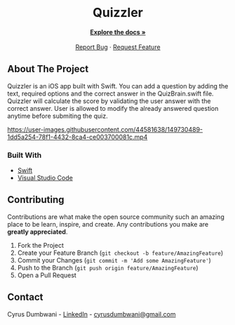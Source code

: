 <br />
<p align="center">

  <h1 align="center">Quizzler</h1>

  <p align="center">
    <a href="https://github.com/dcyrus/Quizzler"><strong>Explore the docs »</strong></a>
    <br />
    <br />
    <a href="https://github.com/dcyrus/Quizzler/issues">Report Bug</a>
    ·
    <a href="https://github.com/dcyrus/Quizzler/issues">Request Feature</a>
  </p>
</p>




<!-- ABOUT THE PROJECT -->
## About The Project

Quizzler is an iOS app built with Swift. You can add a question by adding the text, required options and the correct answer in the QuizBrain.swift file. Quizzler will calculate the score by validating the user answer with the correct answer. User is allowed to modify the already answered question anytime before submiting the quiz.




https://user-images.githubusercontent.com/44581638/149730489-1dd5a254-78f1-4432-8ca4-ce003700081c.mp4





### Built With

* [Swift](https://www.swift.org)
* [Visual Studio Code](https://developer.apple.com/xcode/)


<!-- CONTRIBUTING -->
## Contributing

Contributions are what make the open source community such an amazing place to be learn, inspire, and create. Any contributions you make are **greatly appreciated**.

1. Fork the Project
2. Create your Feature Branch (`git checkout -b feature/AmazingFeature`)
3. Commit your Changes (`git commit -m 'Add some AmazingFeature'`)
4. Push to the Branch (`git push origin feature/AmazingFeature`)
5. Open a Pull Request


<!-- CONTACT -->
## Contact

Cyrus Dumbwani - [LinkedIn](https://www.linkedin.com/in/cyrusdumbwani/) - cyrusdumbwani@gmail.com



<!-- MARKDOWN LINKS & IMAGES -->
<!-- https://www.markdownguide.org/basic-syntax/#reference-style-links -->
[contributors-shield]: https://img.shields.io/github/contributors/othneildrew/Best-README-Template.svg?style=for-the-badge
[contributors-url]: https://github.com/othneildrew/Best-README-Template/graphs/contributors
[forks-shield]: https://img.shields.io/github/forks/othneildrew/Best-README-Template.svg?style=for-the-badge
[forks-url]: https://github.com/othneildrew/Best-README-Template/network/members
[stars-shield]: https://img.shields.io/github/stars/othneildrew/Best-README-Template.svg?style=for-the-badge
[stars-url]: https://github.com/othneildrew/Best-README-Template/stargazers
[issues-shield]: https://img.shields.io/github/issues/othneildrew/Best-README-Template.svg?style=for-the-badge
[issues-url]: https://github.com/othneildrew/Best-README-Template/issues
[license-shield]: https://img.shields.io/github/license/othneildrew/Best-README-Template.svg?style=for-the-badge
[license-url]: https://github.com/othneildrew/Best-README-Template/blob/master/LICENSE.txt
[linkedin-shield]: https://img.shields.io/badge/-LinkedIn-black.svg?style=for-the-badge&logo=linkedin&colorB=555
[linkedin-url]: https://linkedin.com/in/othneildrew
